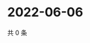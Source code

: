 # 2022-06-06

共 0 条

<!-- BEGIN WEIBO -->
<!-- 最后更新时间 Mon Jun 06 2022 22:13:43 GMT+0800 (China Standard Time) -->

<!-- END WEIBO -->
